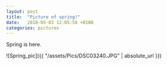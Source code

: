 ```yaml
---
layout: post
title:  "Picture of spring!"
date:   2018-05-03 12:05:58 +0100
categories: pictures
---
```


Spring is here.

![Spring_pic]({{ "/assets/Pics/DSC03240.JPG" | absolute_url }})
